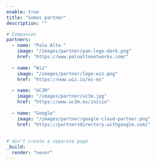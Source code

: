 ```yaml
---
enable: true
title: "Somos partner"
description: ""

# Companies
partners:
  - name: "Palo Alto "
    image: "/images/partner/pan-logo-dark.png"
    href: "https://www.paloaltonetworks.com/"   
    
  - name: "Wiz"
    image: "/images/partner/logo-wiz.png"
    href: "https://www.wiz.io/es-es"
    
  - name: "UC3M"
    image: "/images/partner/uc3m.jpg"
    href: "https://www.uc3m.es/inicio"
    
  - name: "Google"
    image: "/images/partner/google-cloud-partner.png"
    href: "https://partnersdirectory.withgoogle.com/"
    
    
# don't create a separate page
_build:
  render: "never"
---
```


